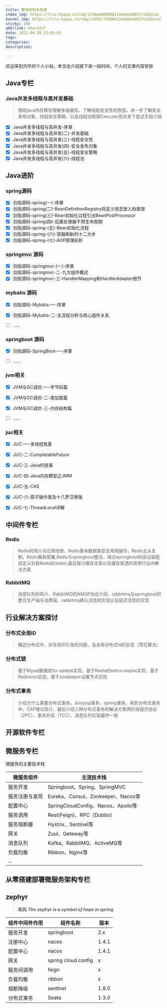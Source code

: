 ```yaml
---
title: 整体规划与目录
index_img: https://file.hyqup.cn/img/1f60ad40880611ebb6edd017c2d2eca2.jpg
banner_img: https://file.hyqup.cn/img/c42b5c71880411ebb6edd017c2d2eca2.jpg
sticky: 100
abbrlink: d4ec423f
date: 2021-04-20 22:03:03
tags:
categories:
description:

---
```


欢迎来到灼华的个人小站，本文会介绍接下来一段时间，个人的文章内容安排

<!-- more -->

## Java专栏

### Java并发多线程与高并发基础

> 围绕java内存模型理解多级缓存，了解线程安全性的原因，进一步了解安全发布对象，线程安全策略，以及线程池框架Executer高并发下尝试手段介绍

- [x] Java并发多线程与高并发-序章
- [x] Java并发多线程与高并发(二)-并发基础
- [x] Java并发多线程与高并发(三)-线程安全性
- [x] Java并发多线程与高并发(四)-安全发布对象
- [x] Java并发多线程与高并发(五)-线程安全策略
- [x] Java并发多线程与高并发(六)-线程池

## Java进阶

### spring源码

- [x] 剑指源码-spring(一)-序章
- [x] 剑指源码-spring(二)-BeanDefinitionRegistry将定义信息放入档案馆
- [x] 剑指源码-spring(三)-Bean初始化过程引出BeanPostProcessor
- [x] 剑指源码-spring(四)-后置处理器干预生命周期
- [x] 剑指源码-spring-(五)-Bean初始化流程
- [x] 剑指源码-spring-(六)-容器刷新的十二大步
- [x] 剑指源码-spring-(七)-AOP原理剖析

### springmvc 源码

- [x] 剑指源码-springmvc-(一)-序章
- [x] 剑指源码-springmvc-二-九大组件概述
- [x] 剑指源码-springmvc-三-HandlerMapping和HandlerAdapter细节

### mybatis 源码

- [x] 剑指源码-Mybatis-一-序章

- [x] 剑指源码-Mybatis-二-主流程分析与核心组件关系

- [ ] ......

### springboot 源码

- [x] 剑指源码-SpringBoot-一-序章

- [ ] ......

### jvm相关

- [x] JVM与GC调优-一-字节码篇

- [x] JVM与GC调优-二-类加载篇

- [x] JVM与GC调优-三-内存结构篇

- [ ] ......

### juc相关

- [x] JUC-一-多线程筑基

- [x] JUC-二-CompletableFuture

- [x] JUC-三-Java的锁事

- [x] JUC-四-Java内存模型之JMM

- [x] JUC-五-CAS

- [x] JUC-六-原子操作类及十八罗汉增强

- [x] JUC-七-ThreadLocal详解

## 中间件专栏

### Redis

> Redis的简介与应用场景，Redis基本数据类型及常用操作，Redis主从复制，Redis集群部署,Redis与springboot整合，结合springboot的自动装配自定义封装Redis的stater,最后探讨缓存击穿以及缓存穿透的常用行业内解决方案

### RabbitMQ

> 消息队列的简介，RabbitMQ的AMQP协议介绍，rabbitmq与springboot的整合生产端与消费端，rabbitmq确认消息的实现以及延迟消息的实现

## 行业解决方案探讨

### 分布式全局ID

> 概述分布式中，非全局ID引发的问题，及全局分布式Id的实现（雪花算法）

### 分布式锁

> 基于Mysql数据库for update实现，基于Redis的setnx+expire实现，基于Redission实现，基于zookeeper设置节点实现

### 分布式事务

> 介绍为什么需要分布式事务，从mysql事务，spring事务，再到分布式事务中，CAP理论简介，最后介绍三种分布式事务的解决方案两阶段提交协议（2PC）、事务补偿（TCC）、消息队列实现最终一致

## 开源软件专栏

## 微服务专栏

微服务的主要技术栈

| 微服务组件   | 主流技术栈                           |
| ------- | ------------------------------- |
| 服务开发    | Springboot、Spring、SpringMVC     |
| 服务注册与发现 | Eureka、Consul、Zookeeper、Nacos等  |
| 配置中心    | SpringCloudConfig、Nacos、Apollo等 |
| 服务调用    | Rest(Feign)、RPC（Dubbo）          |
| 服务熔断器   | Hystrix、Sentinel等               |
| 网关      | Zuul、Geteway等                   |
| 消息队列    | Kafka、RabbitMQ、ActiveMQ等        |
| 负载均衡    | Ribbon、Nginx等                   |
| ...     |                                 |

## 从零搭建部署微服务架构专栏

## zephyr

> **和风** ***The zephyr is a symbol of hope in spring***

| 组件中间件作用 | 组件名称                | 版本    |
| ------- | ------------------- | ----- |
| 服务开发    | springboot          | 2.x   |
| 注册中心    | nacos               | 1.4.1 |
| 配置中心    | nacos               | 1.4.1 |
| 网关      | spring cloud config | x     |
| 服务间调用   | feign               | x     |
| 负载均衡    | ribbon              | x     |
| 熔断降级    | sentinel            | 1.8.0 |
| 分布式事务   | Seata               | 1.3.0 |
